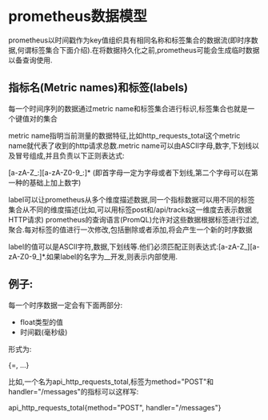 # prometheus数据模型

prometheus以时间戳作为key值组织具有相同名称和标签集合的数据流(即时序数据,何谓标签集合下面介绍).在将数据持久化之前,prometheus可能会生成临时数据以备查询使用.

## 指标名(Metric names)和标签(labels)

每一个时间序列的数据通过metric name和标签集合进行标识,标签集合也就是一个键值对的集合

metric name指明当前测量的数据特征,比如http_requests_total这个metric name就代表了收到的http请求总数.metric name可以由ASCII字母,数字,下划线以及冒号组成,并且负责以下正则表达式:

[a-zA-Z_:][a-zA-Z0-9_:]*
(即首字母一定为字母或者下划线,第二个字母可以在第一种的基础上加上数字)

label可以让prometheus从多个维度描述数据,同一个指标数据可以用不同的标签集合从不同的维度描述(比如,可以用标签post和/api/tracks这一维度去表示数据HTTP请求)
prometheus的查询语言(PromQL)允许对这些数据根据标签进行过滤,聚合.每对标签的值进行一次修改,包括删除或者添加,将会产生一个新的时序数据

label的值可以是ASCII字符,数据,下划线等.他们必须匹配正则表达式:[a-zA-Z_][a-zA-Z0-9_]*.如果label的名字为__开发,则表示内部使用.

## 例子:

每一个时序数据一定会有下面两部分:

- float类型的值
- 时间戳(毫秒级)

形式为:

<metric name>{<label name>=<label value>, ...}

比如,一个名为api_http_requests_total,标签为method="POST"和handler="/messages"的指标可以这样写:

api_http_requests_total{method="POST", handler="/messages"}

